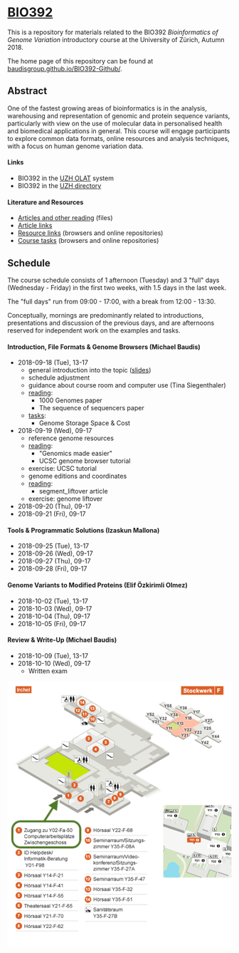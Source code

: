 # [BIO392](https://baudisgroup.github.io/BIO392-Github/)

This is a repository for materials related to the BIO392 _Bioinformatics of Genome Variation_ introductory course at the University of Zürich, Autumn 2018.

The home page of this repository can be found at [baudisgroup.github.io/BIO392-Github/](https://baudisgroup.github.io/BIO392-Github/).

## Abstract

One of the fastest growing areas of bioinformatics is in the analysis, warehousing and representation of genomic and protein sequence variants, particularly with view on the use of molecular data in personalised health and biomedical applications in general. This course will engage participants to explore common data formats, online resources and analysis techniques, with a focus on human genome variation data.

#### Links

* BIO392 in the [UZH OLAT](https://lms.uzh.ch/auth/RepositoryEntry/16434233613) system
* BIO392 in the [UZH directory](https://studentservices.uzh.ch/uzh/anonym/vvz/index.html#/details/2018/003/SM/50920456)

#### Literature and Resources

* [Articles and other reading](https://github.com/baudisgroup/BIO392-Github/tree/master/literature/) (files)
* [Article links](https://baudisgroup.github.io/BIO392-Github/literature-links.html)
* [Resource links](https://baudisgroup.github.io/BIO392-Github/resource-links.html) (browsers and online repositories)
* [Course tasks](https://baudisgroup.github.io/BIO392-Github/tasks.html) (browsers and online repositories)

## Schedule

The course schedule consists of 1 afternoon (Tuesday) and 3 "full" days (Wednesday - Friday) in the first two weeks, with 1.5 days in the last week.

The "full days" run from 09:00 - 17:00, with a break from 12:00 - 13:30. 

Conceptually, mornings are predominantly related to introductions, presentations and discussion of the previous days, and are afternoons reserved for independent  work on the examples and tasks.

#### Introduction, File Formats & Genome Browsers (Michael Baudis)

* 2018-09-18 (Tue), 13-17
    * general introduction into the topic ([slides](https://info.baudisgroup.org/assets/articles_and_presentations/2018-09-18___Michael_Baudis__BIO392-Introduction-Variants__slides.pdf))
    * schedule adjustment
    * guidance about course room and computer use (Tina Siegenthaler)
    * [reading](https://baudisgroup.github.io/BIO392-Github/literature-links.html):
        - 1000 Genomes paper
        - The sequence of sequencers paper
    * [tasks](https://baudisgroup.github.io/BIO392-Github/literature-links.html):
        - Genome Storage Space & Cost
* 2018-09-19 (Wed), 09-17
    * reference genome resources
    * [reading](https://baudisgroup.github.io/BIO392-Github/literature-links.html):
        - "Genomics made easier"
        - UCSC genome browser tutorial
    * exercise: UCSC tutorial
    * genome editions and coordinates
    * [reading](https://baudisgroup.github.io/BIO392-Github/literature-links.html):
        - segment_liftover article
    * exercise: genome liftover
* 2018-09-20 (Thu), 09-17
* 2018-09-21 (Fri), 09-17

#### Tools & Programmatic Solutions (Izaskun Mallona)

* 2018-09-25 (Tue), 13-17
* 2018-09-26 (Wed), 09-17
* 2018-09-27 (Thu), 09-17
* 2018-09-28 (Fri), 09-17

#### Genome Variants to Modified Proteins (Elif Özkirimli Olmez)

* 2018-10-02 (Tue), 13-17
* 2018-10-03 (Wed), 09-17
* 2018-10-04 (Thu), 09-17
* 2018-10-05 (Fri), 09-17

#### Review & Write-Up (Michael Baudis)

* 2018-10-09 (Tue), 13-17
* 2018-10-10 (Wed), 09-17
    * Written exam

<img src="assets/Y01-F-50-location.png" style="float: left;" />
